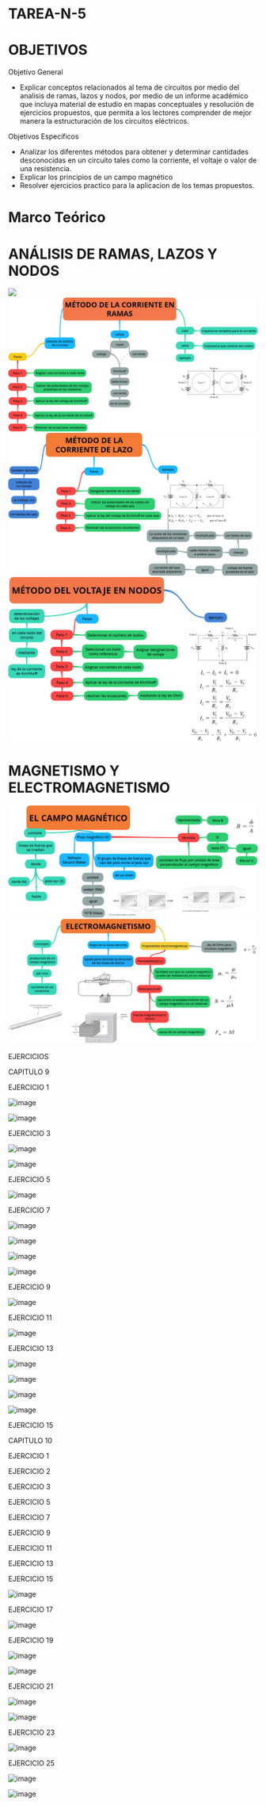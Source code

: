# TAREA-N-5

# OBJETIVOS

Objetivo General

- Explicar conceptos relacionados al tema de circuitos por medio del analisis de ramas, lazos y nodos, por medio de un informe académico que incluya material de estudio en mapas conceptuales y resolución de ejercicios propuestos, que permita a los lectores comprender de mejor manera la estructuración de los circuitos eléctricos.

Objetivos Específicos
- Analizar los diferentes métodos para obtener y determinar cantidades desconocidas en un circuito tales como la corriente, el voltaje o valor de una resistencia.
- Explicar los principios de un campo magnético
- Resolver ejercicios practico para la aplicacion de los temas propuestos.

# Marco Teórico
# ANÁLISIS DE RAMAS, LAZOS Y NODOS

![](https://github.com/BENLLAMIN69/TAREA-N-5/blob/main/IMA/M%C3%A9todo%20de%20las%20corrientes%20de%20Malla.png)
![](https://github.com/BENLLAMIN69/TAREA-N-5/blob/main/IMA/png.png)
![](https://github.com/BENLLAMIN69/TAREA-N-5/blob/main/IMA/png%20(1).png)
![](https://github.com/BENLLAMIN69/TAREA-N-5/blob/main/IMA/png%20(3).png)

# MAGNETISMO Y ELECTROMAGNETISMO

![](https://github.com/BENLLAMIN69/TAREA-N-5/blob/main/IMA/png%20(4).png)
![](https://github.com/BENLLAMIN69/TAREA-N-5/blob/main/IMA/png%20(5).png)

EJERCICIOS 
 
CAPITULO 9

EJERCICIO 1

![image](https://user-images.githubusercontent.com/93900233/149240979-e8cca77c-9a77-4cff-ab63-6bd467bfc822.png)

![image](https://user-images.githubusercontent.com/93900233/149241001-3bffab0a-84f4-4479-bbb3-7b20218b6a18.png)

EJERCICIO 3

![image](https://user-images.githubusercontent.com/93900233/149241093-03acd416-c555-4b6c-8ee0-33cbcd6a8b30.png)

![image](https://user-images.githubusercontent.com/93900233/149241128-43f0d6e5-8d8b-4207-85ae-232078eb4e39.png)

EJERCICIO 5

![image](https://user-images.githubusercontent.com/93900233/149241189-9df048b5-1893-490a-81c5-6c493aa87495.png)

EJERCICIO 7

![image](https://user-images.githubusercontent.com/93900233/149241265-8f45c6a0-68d4-4ee7-834a-cbb8499ee432.png)

![image](https://user-images.githubusercontent.com/93900233/149241290-a4cf2333-4e55-4521-9708-9c8500bd2ae9.png)

![image](https://user-images.githubusercontent.com/93900233/149241325-b877cfc4-cdf6-46c5-8942-8f6de815c64f.png)

![image](https://user-images.githubusercontent.com/93900233/149241356-5eef5a73-953c-4f49-9527-6d2205f75ce4.png)

EJERCICIO 9

![image](https://user-images.githubusercontent.com/93900233/149241439-ea242085-45ab-4a7d-a198-26caa485dbb9.png)

EJERCICIO 11

![image](https://user-images.githubusercontent.com/93900233/149241526-b97612ea-8690-4372-a8df-738bc968cbaf.png)

EJERCICIO 13

![image](https://user-images.githubusercontent.com/93900233/149241604-5323cbd4-6d98-4ed8-8ff6-a89721c297d1.png)

![image](https://user-images.githubusercontent.com/93900233/149241639-9f80aa5a-b7ae-4847-813a-1bb470fbb5e1.png)

![image](https://user-images.githubusercontent.com/93900233/149241742-55489d2c-9143-499b-aeb3-2e1d42b93c0d.png)

![image](https://user-images.githubusercontent.com/93900233/149241766-390d40c4-5e36-4a8d-94f9-6d97d15ceda4.png)

EJERCICIO 15

CAPITULO 10

EJERCICIO 1

EJERCICIO 2

EJERCICIO 3

EJERCICIO 5

EJERCICIO 7

EJERCICIO 9

EJERCICIO 11

EJERCICIO 13

EJERCICIO 15

![image](https://user-images.githubusercontent.com/93900233/149241988-f1765690-f66d-466e-87b8-adefecf93fa8.png)

EJERCICIO 17

![image](https://user-images.githubusercontent.com/93900233/149242069-b8079281-c3a1-46a4-8703-f03678bc23f7.png)

EJERCICIO 19

![image](https://user-images.githubusercontent.com/93900233/149242126-c5200a95-cd50-4eb6-8ce0-923b82db787d.png)

![image](https://user-images.githubusercontent.com/93900233/149242154-5dccc0ce-b1fc-4ae6-8c69-f813b69015fa.png)

EJERCICIO 21

![image](https://user-images.githubusercontent.com/93900233/149242194-93c355d5-cb89-4632-b9a8-0abb211a8f3f.png)

![image](https://user-images.githubusercontent.com/93900233/149242224-9908d3b5-c833-419b-a07b-fb2ab44d21fb.png)

EJERCICIO 23

![image](https://user-images.githubusercontent.com/93900233/149242278-697c5962-71dc-43d9-b488-74a3063a01d6.png)

EJERCICIO 25

![image](https://user-images.githubusercontent.com/93900233/149242322-d82e99a7-60b5-449d-a64a-b2dc19d2b76d.png)

![image](https://user-images.githubusercontent.com/93900233/149242349-295b8dc8-e729-474b-82ed-c1e5cfed1c5f.png)











